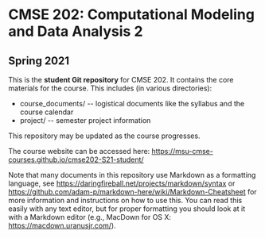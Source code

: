 # CMSE 202: Computational Modeling and Data Analysis 2
## Spring 2021

This is the **student Git repository** for CMSE 202. It contains the core materials for the course. This includes (in various directories):

* course_documents/ -- logistical documents like the syllabus and the course calendar
* project/ -- semester project information

This repository may be updated as the course progresses.

The course website can be accessed here: https://msu-cmse-courses.github.io/cmse202-S21-student/

Note that many documents in this repository use Markdown as a formatting language, see https://daringfireball.net/projects/markdown/syntax or https://github.com/adam-p/markdown-here/wiki/Markdown-Cheatsheet for more information and instructions on how to use this. You can read this easily with any text editor, but for proper formatting you should look at it with a Markdown editor (e.g., MacDown for OS X: https://macdown.uranusjr.com/).
